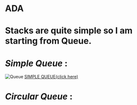# ADA


# **Stacks** are quite simple so I am starting from Queue.


# _Simple Queue_ :

  ![Queue](https://techdifferences.com/wp-content/uploads/2017/07/queue.jpg)
  [SIMPLE QUEUE(click here)](https://github.com/theoriginalsam/ADA/blob/master/Queue/simpleQueue.cpp)

 # _Circular Queue_ :
